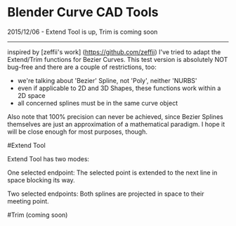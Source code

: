 Blender Curve CAD Tools
=======================

2015/12/06 - Extend Tool is up, Trim is coming soon

_______________________


inspired by [zeffii's work] (https://github.com/zeffii) I've tried to adapt the Extend/Trim functions for Bezier Curves.
This test version is absolutely NOT bug-free and there are a couple of restrictions, too:

- we're talking about 'Bezier' Spline, not 'Poly', neither 'NURBS'
- even if applicable to 2D and 3D Shapes, these functions work within a 2D space
- all concerned splines must be in the same curve object

Also note that 100% precision can never be achieved, since Bezier Splines themselves are just an approximation of a mathematical paradigm. I hope it will be close enough for most purposes, though.

#Extend Tool

Extend Tool has two modes:

One selected endpoint:
The selected point is extended to the next line in space blocking its way.

Two selected endpoints:
Both splines are projected in space to their meeting point.

#Trim
(coming soon)